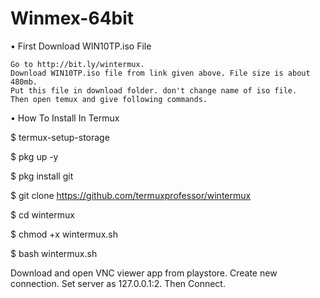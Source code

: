 # Winmex-64bit
• First Download WIN10TP.iso File

    Go to http://bit.ly/wintermux.
    Download WIN10TP.iso file from link given above. File size is about 480mb.
    Put this file in download folder. don't change name of iso file.
    Then open temux and give following commands.

• How To Install In Termux

$ termux-setup-storage

$ pkg up -y

$ pkg install git

$ git clone https://github.com/termuxprofessor/wintermux

$ cd wintermux

$ chmod +x wintermux.sh

$ bash wintermux.sh

Download and open VNC viewer app from playstore. Create new connection. Set server as 127.0.0.1:2. Then Connect.
